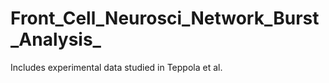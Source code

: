 # Front_Cell_Neurosci_Network_Burst_Analysis_
 Includes experimental data studied in Teppola et al.
